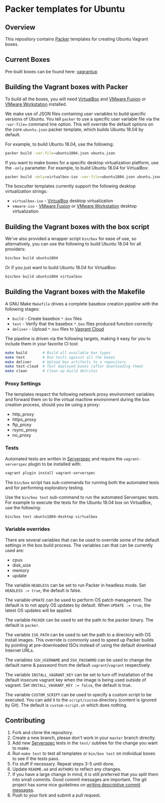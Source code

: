 # Packer templates for Ubuntu

## Overview

This repository contains [Packer](https://packer.io/) templates for creating Ubuntu Vagrant boxes.

## Current Boxes

Pre-built boxes can be found here: [vagrantup](https://app.vagrantup.com/fasmat)

## Building the Vagrant boxes with Packer

To build all the boxes, you will need [VirtualBox](https://www.virtualbox.org/wiki/Downloads) and
[VMware Fusion](https://www.vmware.com/products/fusion) or [VMware Workstation](https://www.vmware.com/products/workstation)
installed.

We make use of JSON files containing user variables to build specific versions of Ubuntu.
You tell `packer` to use a specific user variable file via the `-var-file=` command line
option.  This will override the default options on the core `ubuntu.json` packer template,
which builds Ubuntu 18.04 by default.

For example, to build Ubuntu 18.04, use the following:

```bash
packer build -var-file=ubuntu1804.json ubuntu.json
```

If you want to make boxes for a specific desktop virtualization platform, use the `-only`
parameter.  For example, to build Ubuntu 18.04 for VirtualBox:

```bash
packer build -only=virtualbox-iso -var-file=ubuntu1804.json ubuntu.json
```

The boxcutter templates currently support the following desktop virtualization strings:

* `virtualbox-iso` - [VirtualBox](https://www.virtualbox.org/wiki/Downloads)
  desktop virtualization
* `vmware-iso` - [VMware Fusion](https://www.vmware.com/products/fusion) or
  [VMware Workstation](https://www.vmware.com/products/workstation) desktop virtualization

## Building the Vagrant boxes with the box script

We've also provided a wrapper script `bin/box` for ease of use, so alternatively, you can use
the following to build Ubuntu 18.04 for all providers:

```bash
bin/box build ubuntu1804
```

Or if you just want to build Ubuntu 18.04 for VirtualBox:

```bash
bin/box build ubuntu1804 virtualbox
```

## Building the Vagrant boxes with the Makefile

A GNU Make `Makefile` drives a complete basebox creation pipeline with the following stages:

* `build`   - Create basebox `*.box` files
* `test`    - Verify that the basebox `*.box` files produced function correctly
* `deliver` - Upload `*.box` files to [Vagrant Cloud](https://app.vagrantup.com)

The pipeline is driven via the following targets, making it easy for you to include them
in your favorite CI tool:

```bash
make build       # Build all available box types
make test        # Run tests against all the boxes
make deliver     # Upload box artifacts to a repository
make test-cloud  # Test deployed boxes (after downloading them)
make clean       # Clean up build detritus
```

### Proxy Settings

The templates respect the following network proxy environment variables
and forward them on to the virtual machine environment during the box creation
process, should you be using a proxy:

* http_proxy
* https_proxy
* ftp_proxy
* rsync_proxy
* no_proxy

### Tests

Automated tests are written in [Serverspec](http://serverspec.org) and require
the `vagrant-serverspec` plugin to be installed with:

```bash
vagrant plugin install vagrant-serverspec
```

The `bin/box` script has sub-commands for running both the automated tests
and for performing exploratory testing.

Use the `bin/box test` sub-command to run the automated Serverspec tests.
For example to execute the tests for the Ubuntu 18.04 box on VirtualBox, use
the following:

```bash
bin/box test ubuntu1804-desktop virtualbox
```

### Variable overrides

There are several variables that can be used to override some of the default
settings in the box build process. The variables can that can be currently
used are:

* cpus
* disk_size
* memory
* update

The variable `HEADLESS` can be set to run Packer in headless mode.
Set `HEADLESS := true`, the default is false.

The variable `UPDATE` can be used to perform OS patch management.  The
default is to not apply OS updates by default.  When `UPDATE := true`,
the latest OS updates will be applied.

The variable `PACKER` can be used to set the path to the packer binary.
The default is `packer`.

The variable `ISO_PATH` can be used to set the path to a directory with
OS install images. This override is commonly used to speed up Packer builds
by pointing at pre-downloaded ISOs instead of using the default download
Internet URLs.

The variables `SSH_USERNAME` and `SSH_PASSWORD` can be used to change the
default name & password from the default `vagrant`/`vagrant` respectively.

The variable `INSTALL_VAGRANT_KEY` can be set to turn off installation of the
default insecure vagrant key when the image is being used outside of vagrant.
Set `INSTALL_VAGRANT_KEY := false`, the default is true.

The variable `CUSTOM_SCRIPT` can be used to specify a custom script
to be executed. You can add it to the `script/custom` directory (content
is ignored by Git).
The default is `custom-script.sh` which does nothing.

## Contributing

1. Fork and clone the repository.
2. Create a new branch, please don't work in your `master` branch directly.
3. Add new [Serverspec](http://serverspec.org/) tests in the `test/` subtree for the change you want to make.
4. Run `make test` to test all templates or `bin/box test` on individual boxes to see if the tests pass.
5. Fix stuff if necessary. Repeat steps 3-5 until done.
6. Update `README.md` and `AUTHORS` to reflect any changes.
7. If you have a large change in mind, it is still preferred that you split them into small commits.  Good commit messages are important.
   The git project has some nice guidelines on [writing descriptive commit messages](http://git-scm.com/book/ch5-2.html#Commit-Guidelines).
8. Push to your fork and submit a pull request.
